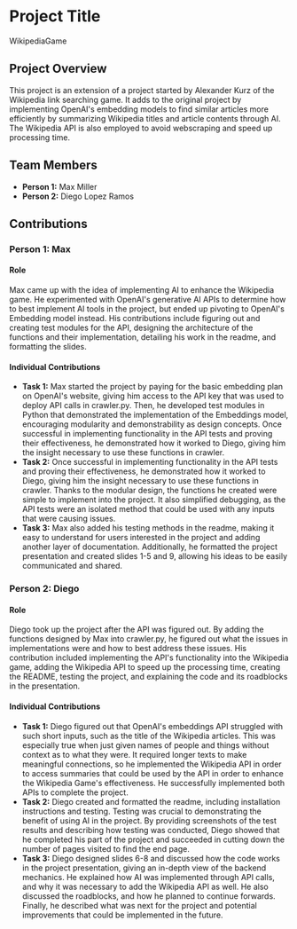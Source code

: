 # Project Title
WikipediaGame
## Project Overview
This project is an extension of a project started by Alexander Kurz of the Wikipedia link searching game. It adds to the original project by implementing OpenAI's embedding models to find similar articles more efficiently by summarizing Wikipedia titles and article contents through AI. The Wikipedia API is also employed to avoid webscraping and speed up processing time.

## Team Members
- **Person 1:** Max Miller
- **Person 2:** Diego Lopez Ramos

## Contributions

### Person 1: Max
#### Role
Max came up with the idea of implementing AI to enhance the Wikipedia game. He experimented with OpenAI's generative AI APIs to determine how to best implement AI tools in the project, but ended up pivoting to OpenAI's Embedding model instead. His contributions include figuring out and creating test modules for the API, designing the architecture of the functions and their implementation, detailing his work in the readme, and formatting the slides.

#### Individual Contributions
- **Task 1:** Max started the project by paying for the basic embedding plan on OpenAI's website, giving him access to the API key that was used to deploy API calls in crawler.py. Then, he developed test modules in Python that demonstrated the implementation of the Embeddings model, encouraging modularity and demonstrability as design concepts. Once successful in implementing functionality in the API tests and proving their effectiveness, he demonstrated how it worked to Diego, giving him the insight necessary to use these functions in crawler.  
- **Task 2:** Once successful in implementing functionality in the API tests and proving their effectiveness, he demonstrated how it worked to Diego, giving him the insight necessary to use these functions in crawler. Thanks to the modular design, the functions he created were simple to implement into the project. It also simplified debugging, as the API tests were an isolated method that could be used with any inputs that were causing issues. 
- **Task 3:** Max also added his testing methods in the readme, making it easy to understand for users interested in the project and adding another layer of documentation. Additionally, he formatted the project presentation and created slides 1-5 and 9, allowing his ideas to be easily communicated and shared.

### Person 2: Diego
#### Role
Diego took up the project after the API was figured out. By adding the functions designed by Max into crawler.py, he figured out what the issues in implementations were and how to best address these issues. His contribution included implementing the API's functionality into the Wikipedia game, adding the Wikipedia API to speed up the processing time, creating the README, testing the project, and explaining the code and its roadblocks in the presentation.
#### Individual Contributions
- **Task 1:** Diego figured out that OpenAI's embeddings API struggled with such short inputs, such as the title of the Wikipedia articles. This was especially true when just given names of people and things without context as to what they were. It required longer texts to make meaningful connections, so he implemented the Wikipedia API in order to access summaries that could be used by the API in order to enhance the Wikipedia Game's effectiveness. He successfully implemented both APIs to complete the project.
- **Task 2:** Diego created and formatted the readme, including installation instructions and testing. Testing was crucial to demonstrating the benefit of using AI in the project. By providing screenshots of the test results and describing how testing was conducted, Diego showed that he completed his part of the project and succeeded in cutting down the number of pages visited to find the end page.
- **Task 3:** Diego designed slides 6-8 and discussed how the code works in the project presentation, giving an in-depth view of the backend mechanics. He explained how AI was implemented through API calls, and why it was necessary to add the Wikipedia API as well. He also discussed the roadblocks, and how he planned to continue forwards. Finally, he described what was next for the project and potential improvements that could be implemented in the future.